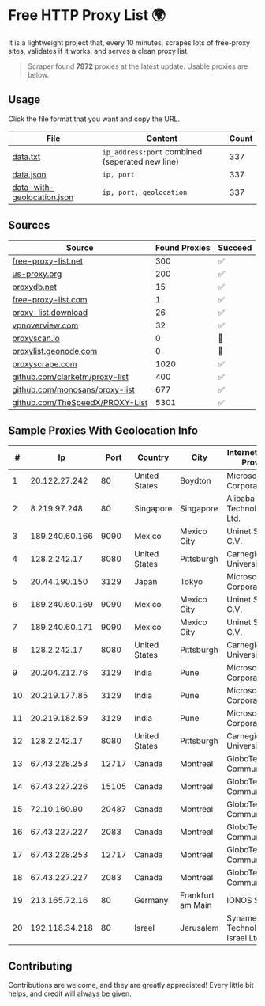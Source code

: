 
# Free HTTP Proxy List 🌍

It is a lightweight project that, every 10 minutes, scrapes lots of free-proxy sites, validates if it works, and serves a clean proxy list.


> Scraper found **7972** proxies at the latest update. Usable proxies are below.

## Usage

Click the file format that you want and copy the URL.


|File|Content|Count|
|----|-------|-----|
|[data.txt](https://raw.githubusercontent.com/themiralay/Proxy-List-World/master/data.txt)|`ip_address:port` combined (seperated new line)|337|
|[data.json](https://raw.githubusercontent.com/themiralay/Proxy-List-World/master/data.json)|`ip, port`|337|
|[data-with-geolocation.json](https://raw.githubusercontent.com/themiralay/Proxy-List-World/master/data-with-geolocation.json)|`ip, port, geolocation`|337|

## Sources

|Source|Found Proxies|Succeed|
|------|-------------|-------|
|[free-proxy-list.net](https://free-proxy-list.net)|300|✅|
|[us-proxy.org](https://www.us-proxy.org)|200|✅|
|[proxydb.net](http://proxydb.net)|15|✅|
|[free-proxy-list.com](https://free-proxy-list.com/?page=&port=&type%5B%5D=http&type%5B%5D=https&up_time=0&search=Search)|1|✅|
|[proxy-list.download](https://www.proxy-list.download/HTTP)|26|✅|
|[vpnoverview.com](https://vpnoverview.com/privacy/anonymous-browsing/free-proxy-servers)|32|✅|
|[proxyscan.io](https://www.proxyscan.io)|0|🚫|
|[proxylist.geonode.com](https://proxylist.geonode.com/api/proxy-list?limit=300&page=1&sort_by=lastChecked&sort_type=desc&protocols=http,https)|0|🚫|
|[proxyscrape.com](https://api.proxyscrape.com/v2/?request=displayproxies&protocol=http&timeout=10000&country=all&ssl=all&anonymity=all)|1020|✅|
|[github.com/clarketm/proxy-list](https://raw.githubusercontent.com/clarketm/proxy-list/master/proxy-list-raw.txt)|400|✅|
|[github.com/monosans/proxy-list](https://raw.githubusercontent.com/monosans/proxy-list/main/proxies/http.txt)|677|✅|
|[github.com/TheSpeedX/PROXY-List](https://raw.githubusercontent.com/TheSpeedX/PROXY-List/master/http.txt)|5301|✅|


## Sample Proxies With Geolocation Info

|#|Ip|Port|Country|City|Internet Service Provider|
|-|--|----|-------|----|-------------------------|
|1|20.122.27.242|80|United States|Boydton|Microsoft Corporation|
|2|8.219.97.248|80|Singapore|Singapore|Alibaba (US) Technology Co., Ltd.|
|3|189.240.60.166|9090|Mexico|Mexico City|Uninet S.A. de C.V.|
|4|128.2.242.17|8080|United States|Pittsburgh|Carnegie Mellon University|
|5|20.44.190.150|3129|Japan|Tokyo|Microsoft Corporation|
|6|189.240.60.169|9090|Mexico|Mexico City|Uninet S.A. de C.V.|
|7|189.240.60.171|9090|Mexico|Mexico City|Uninet S.A. de C.V.|
|8|128.2.242.17|8080|United States|Pittsburgh|Carnegie Mellon University|
|9|20.204.212.76|3129|India|Pune|Microsoft Corporation|
|10|20.219.177.85|3129|India|Pune|Microsoft Corporation|
|11|20.219.182.59|3129|India|Pune|Microsoft Corporation|
|12|128.2.242.17|8080|United States|Pittsburgh|Carnegie Mellon University|
|13|67.43.228.253|12717|Canada|Montreal|GloboTech Communications|
|14|67.43.227.226|15105|Canada|Montreal|GloboTech Communications|
|15|72.10.160.90|20487|Canada|Montreal|GloboTech Communications|
|16|67.43.227.227|2083|Canada|Montreal|GloboTech Communications|
|17|67.43.228.253|12717|Canada|Montreal|GloboTech Communications|
|18|67.43.227.227|2083|Canada|Montreal|GloboTech Communications|
|19|213.165.72.16|80|Germany|Frankfurt am Main|IONOS SE|
|20|192.118.34.218|80|Israel|Jerusalem|Synamedia Technologies Israel Ltd|



## Contributing

Contributions are welcome, and they are greatly appreciated! Every
little bit helps, and credit will always be given.

